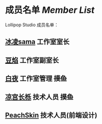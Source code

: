# 成员名单 *Member List*
Lollipop Studio 成员名单：
## [冰凌sama](/guide/member/binglingsama) 工作室室长
## [豆焰](/guide/member/beanflame) 工作室副室长 
## [白夜](/guide/member/whitenight) 工作室管理 ~~摸鱼~~
## [凉宫长栎](/guide/member/konara) 技术人员 ~~摸鱼~~
## [PeachSkin](/guide/member/peachskin) 技术人员(前端设计)


<!-- 
火煤工作室？
火药工作室？ 最顶 最大 最巨

火药飞速工作室： （2KNO3+S+3C--点燃-→K2S+N2↑+3CO2↑工作室） 有内群 
    
    成员名单：
        室长：豆焰
        副室长：冰凌 
        技术人员：peachskin（桃子皮）
        技术人员：白夜

        
    这是游戏开发
    游戏：
        数字棋
        六角柱数据世界
        数据棋


棒棒糖工作室：  棒棒糖非常好，热爱 二次元 + mc 

    成员名单：
        冰凌sama 工作室室长
        豆焰 工作室室长
        白夜 工作室副室长
        凉宫长栎 技术人员
        零 技术人员
        peachskin桃子皮 技术人员
    



    自学超快乐 
    摸鱼超快乐 
    
    室长：冰凌
    副室长：豆焰
    摸鱼:凉宫长栎

    

    热爱mc + 二次元
    mod和插件什么等.....
    当然还代做(恰饭)website、QQbot 、discord bot等

    mod：
        SCP:AfterTheEND √

   插件：


   二次元：
        没有









-->